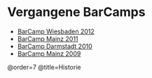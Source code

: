 # Vergangene BarCamps

 * [BarCamp Wiesbaden 2012](http://wiesbaden2012.barcamp-rheinmain.de/)
 * [BarCamp Mainz 2011](http://mainz2011.barcamp-rheinmain.de/)
 * [BarCamp Darmstadt 2010](http://darmstadt2010.barcamp-rheinmain.de/)
 * [BarCamp Mainz 2009](http://mainz2009.barcamp-rheinmain.de/)

@order=7
@title=Historie
